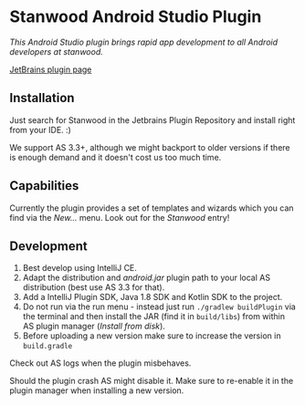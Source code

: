 # Stanwood Android Studio Plugin

_This Android Studio plugin brings rapid app development to all Android developers at stanwood._

[JetBrains plugin page](https://plugins.jetbrains.com/plugin/11954-stanwood-android-templates)

## Installation

Just search for Stanwood in the Jetbrains Plugin Repository and install right from your IDE. :)

We support AS 3.3+, although we might backport to older versions if there is enough demand and it doesn't cost us too much time.

## Capabilities

Currently the plugin provides a set of templates and wizards which you can find via the _New..._ menu. Look out for the _Stanwood_ entry!

## Development

1. Best develop using IntelliJ CE.
1. Adapt the distribution and _android.jar_ plugin path to your local AS distribution (best use AS 3.3 for that).
1. Add a IntelliJ Plugin SDK, Java 1.8 SDK and Kotlin SDK to the project.
1. Do not run via the run menu - instead just run `./gradlew buildPlugin` via the terminal and then install the JAR (find it in `build/libs`) from within AS plugin manager (_Install from disk_).
1. Before uploading a new version make sure to increase the version in `build.gradle`

Check out AS logs when the plugin misbehaves.

Should the plugin crash AS might disable it. Make sure to re-enable it in the plugin manager when installing a new version.